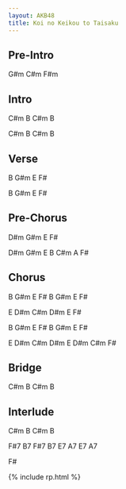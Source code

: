 ```yaml
---
layout: AKB48
title: Koi no Keikou to Taisaku
---
```

## Pre-Intro 
G#m C#m F#m 

## Intro 
C#m B C#m B 

C#m B C#m B 

## Verse 
B G#m E F# 

B G#m E F# 

## Pre-Chorus 
D#m G#m E F# 

D#m G#m E B C#m A F# 

## Chorus 
B G#m E F# B G#m E F# 

E D#m C#m D#m E F# 

B G#m E F# B G#m E F# 

E D#m C#m D#m E D#m C#m F# 

## Bridge 
C#m B C#m B 

## Interlude 
C#m B C#m B 

F#7 B7 F#7 B7 E7 A7 E7 A7 

F# 

{% include rp.html %}
